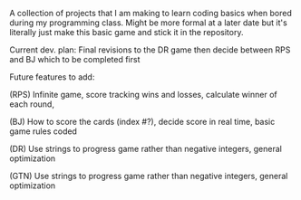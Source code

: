 A collection of projects that I am making to learn coding basics when bored during my programming class.
Might be more formal at a later date but it's literally just make this basic game and stick it in the repository.
 
Current dev. plan: Final revisions to the DR game then decide between RPS and BJ which to be completed first

Future features to add: 

 (RPS) Infinite game, score tracking wins and losses, calculate winner of each round,

 (BJ) How to score the cards (index #?), decide score in real time, basic game rules coded

 (DR) Use strings to progress game rather than negative integers, general optimization

 (GTN) Use strings to progress game rather than negative integers, general optimization